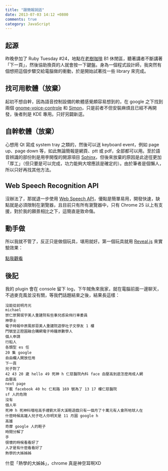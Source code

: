 ```yaml
---
title: "跟簡報說話"
date: 2013-07-03 14:12 +0800
comments: true
category: JavaScript
---
```

[老樹咖啡]: http://www.oldtree.com.tw/

## 起源

昨晚參加了 Ruby Tuesday #24，地點在[老樹咖啡] B1 休閒區，聽著講者不斷講著「下一頁」，然後協助換頁的人就會按一下鍵盤。身為一個程式設計師，我突然有個想把這個步驟交給電腦做的衝動，於是開始試著找一些 library 來完成。

## 找可用軟體（放棄）

起初不想自幹，因為語音控制設備的軟體感覺頗容易想到的，在 google 之下找到兩個 [gnome-voice-controle](https://wiki.gnome.org/GnomeVoiceControl) 和 [Simon](http://www.simon-listens.org/)，只是前者不但安裝麻煩且已經不再開發，後者則是 KDE 專用。只好另闢新逕。

## 自幹軟體（放棄）

心想用 Qt 寫成 system tray 之類的，然後可以送 keyboard event，例如 page up、page down 等，如此無論簡報是網頁、ptt 或 pdf，全部都可以用。至於語音辨識的部份則是用李開復的開源項目 [Sphinx](http://cmusphinx.sourceforge.net/)，但後來放棄的原因是此途徑更加「厚工」（但只要是可以完成，功力能夠大增應該是確定的）。由於筆者是個懶人，所以只好再找其他方法。

## Web Speech Recognition API

沒辦法了，那就退一步使用 [Web Speech API](https://dvcs.w3.org/hg/speech-api/raw-file/tip/speechapi.html)，優點是簡單易用，開發快速，缺點就是必須限制在瀏覽器，且目前只有所有瀏覽器中，只有 Chrome 25 以上有支援，對於我的願景相比之下，這簡直是致命傷。

## 動手做

所以我就不管了，反正只是做個玩具，堪用就好。第一個玩具就用 [Reveal.js](https://github.com/hakimel/reveal.js/) 來實驗效果：

[點我觀看](/demo/speech/)

## 後記

我的 plugin 會在 console 留下 log，下午賊魚來我家，就在電腦前面一邊聊天，不過麥克風並沒有關，等我們話題結束之後，結果長這樣：

    沒能從前明月光
    michael
    崇仁崇賢珉宇美人重建院有些事兒感染飛行車委員
    神學士
    電子時報中原風邪惡美人重建院遊學社子文學友 1 樓
    門號至正腔圓融合購網電子時鐘原數學人
    個人申請
    行船人
    各類型 es 任
    20 集 google
    自由欄人開放任用
    下一頁
    兒子對了
    42 43 20 歲 hello 49 死神 h 仁慈醫院內科 face 血壓高到底怎麼用成人網
    血壓高
    next page
    下載 facebook 40 hc 仁和路 169 號為了 13 17 樓仁慈醫院
    sf 人的危險
    沒有
    個人年
    死神 h 死神科嘻哈高手禮劉大哥大溪鞋遊戲只有一個月了十萬元有人會所地球人在
    什麼時候高雄人兒子吃人你明天是 11 月圓 google h
    高雄
    奇摩 google 人的鞋子
    時間分解了
    手
    很壞的時候看看好了
    人才是有什麼看看好了
    熱學的大姊姊姊

什麼「熱學的大姊姊」，chrome 真是神空耳啊XD

